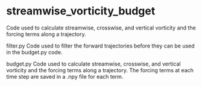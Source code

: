 # streamwise_vorticity_budget
Code used to calculate streamwise, crosswise, and vertical vorticity and the forcing terms along a trajectory.

filter.py
Code used to filter the forward trajectories before they can be used in the budget.py code.

budget.py
Code used to calculate streamwise, crosswise, and vertical vorticity and the forcing terms along a trajectory. The forcing terms at each time step are saved in a .npy file for each term.
